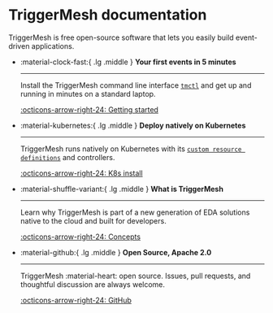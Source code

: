 # TriggerMesh documentation

TriggerMesh is free open-source software that lets you easily build event-driven applications.

<div class="grid cards" markdown>

-   :material-clock-fast:{ .lg .middle } __Your first events in 5 minutes__

    ---

    Install the TriggerMesh command line interface [`tmctl`](reference/cli-commands.md) and get up
    and running in minutes on a standard laptop.

    [:octicons-arrow-right-24: Getting started](get-started/quickstart.md)

-   :material-kubernetes:{ .lg .middle } __Deploy natively on Kubernetes__

    ---

    TriggerMesh runs natively on Kubernetes with its [`custom resource definitions`](reference/extensions.md) and controllers.

    [:octicons-arrow-right-24: K8s install](installation/kubernetes/components-helm.md)

-   :material-shuffle-variant:{ .lg .middle } __What is TriggerMesh__

    ---

    Learn why TriggerMesh is part of a new generation of EDA solutions native to the cloud and built for developers.

    [:octicons-arrow-right-24: Concepts](get-started/concepts)

-   :material-github:{ .lg .middle } __Open Source, Apache 2.0__

    ---

    TriggerMesh :material-heart: open source. Issues, pull requests, and thoughtful discussion are always welcome.

    [:octicons-arrow-right-24: GitHub](#)

</div>
